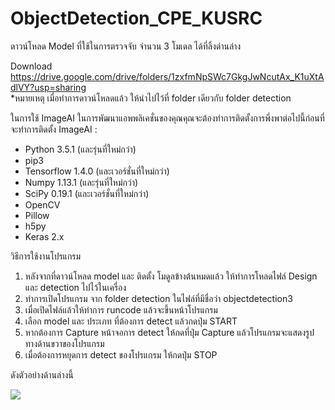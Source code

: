 # ObjectDetection_CPE_KUSRC

ดาวน์โหลด Model ที่ใช้ในการตรวจจับ จำนวน 3 โมเดล ได้ที่ลิ้งด่านล่าง

Download https://drive.google.com/drive/folders/1zxfmNpSWc7GkgJwNcutAx_K1uXtAdlVY?usp=sharing        
*หมายเหตุ เมื่อทำการดาวน์โหลดแล้ว ให้นำไปไว้ที่ folder เดียวกับ folder detection

ในการใช้ ImageAI ในการพัฒนาแอพพลิเคชั่นของคุณคุณจะต้องทำการติดตั้งการพึ่งพาต่อไปนี้ก่อนที่จะทำการติดตั้ง ImageAI :

- Python 3.5.1 (และรุ่นที่ใหม่กว่า)
- pip3
- Tensorflow 1.4.0 (และเวอร์ชั่นที่ใหม่กว่า)
- Numpy 1.13.1 (และรุ่นที่ใหม่กว่า)
- SciPy 0.19.1 (และเวอร์ชั่นที่ใหม่กว่า)
- OpenCV
- Pillow
- h5py
- Keras 2.x

วิธีการใช้งานโปรแกรม

1. หลังจากที่ดาวน์โหลด model และ ติดตั้ง โมดูลข้างต้นหมดแล้ว ให้ทำการโหลดไฟล์ Design และ detection ไปไว้ในเครื่อง
2. ทำการเปิดโปรแกรม จาก folder detection ในไฟล์ที่มีชื่อว่า objectdetection3
3. เมื่อเปิดไฟล์แล้วให้ทำการ runcode แล้วจะขึ้นหน้าโปรแกรม
4. เลือก model และ ประเภท ที่ต้องการ detect แล้วกดปุ่ม START
5. หากต้องการ Capture หน้าจอการ detect ให้กดที่ปุ่ม Capture แล้วโปรแกรมจะแสดงรูปทางด้านขวาของโปรแกรม
6. เมื่อต้องการหยุดการ detect ของโปรแกรม ให้กดปุ่ม STOP

ดังตัวอย่างด้านล่างนี้

![](https://camo.githubusercontent.com/f48d27ade3e89fcecd6d3baebb4a23f45d4f0c4c/68747470733a2f2f7777772e696d672e6c6976652f696d616765732f323031392f30342f32372f436170747572652e706e67)
